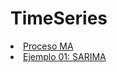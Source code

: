 # TimeSeries

<li class="masthead__menu-item">
          <a href= "https://nbviewer.org/github/JulioCesarMS/TimeSeries/blob/main/03_Moving-average%20model%28MA%29/Proceso%20de%20Media%20M%C3%B3vil.ipynb">Proceso MA</a>
</li>

<li class="masthead__menu-item">
          <a href= "https://nbviewer.org/github/JulioCesarMS/TimeSeries/blob/main/06_SARIMA_Model/Johnson%20and%20Johnson.ipynb">Ejemplo 01: SARIMA</a>
</li>

